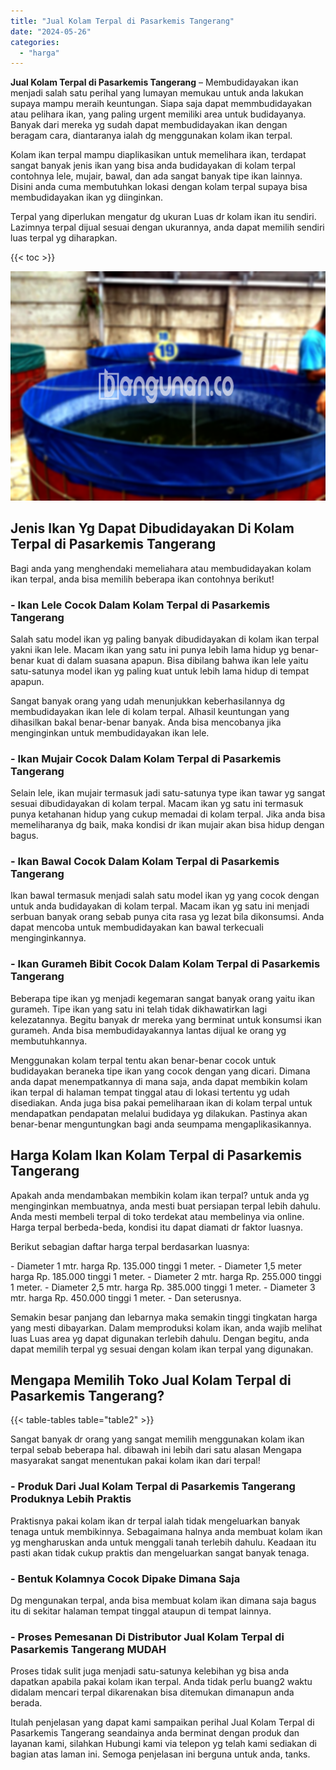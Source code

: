 ```yaml
---
title: "Jual Kolam Terpal di Pasarkemis Tangerang"
date: "2024-05-26"
categories: 
  - "harga"
---
```


**Jual Kolam Terpal di Pasarkemis Tangerang** – Membudidayakan ikan menjadi salah satu perihal yang lumayan memukau untuk anda lakukan supaya mampu meraih keuntungan. Siapa saja dapat memmbudidayakan atau pelihara ikan, yang paling urgent memiliki area untuk budidayanya. Banyak dari mereka yg sudah dapat membudidayakan ikan dengan beragam cara, diantaranya ialah dg menggunakan kolam ikan terpal.

Kolam ikan terpal mampu diaplikasikan untuk memelihara ikan, terdapat sangat banyak jenis ikan yang bisa anda budidayakan di kolam terpal contohnya lele, mujair, bawal, dan ada sangat banyak tipe ikan lainnya. Disini anda cuma membutuhkan lokasi dengan kolam terpal supaya bisa membudidayakan ikan yg diinginkan.

Terpal yang diperlukan mengatur dg ukuran Luas dr kolam ikan itu sendiri. Lazimnya terpal dijual sesuai dengan ukurannya, anda dapat memilih sendiri luas terpal yg diharapkan.

{{< toc >}}

![Jual Kolam Terpal di Pasarkemis Tangerang](/images/jual-kolam-terpal-31.png)

## Jenis Ikan Yg Dapat Dibudidayakan Di Kolam Terpal di Pasarkemis Tangerang

Bagi anda yang menghendaki memeliahara atau membudidayakan kolam ikan terpal, anda bisa memilih beberapa ikan contohnya berikut!

### \- Ikan Lele Cocok Dalam Kolam Terpal di Pasarkemis Tangerang

Salah satu model ikan yg paling banyak dibudidayakan di kolam ikan terpal yakni ikan lele. Macam ikan yang satu ini punya lebih lama hidup yg benar-benar kuat di dalam suasana apapun. Bisa dibilang bahwa ikan lele yaitu satu-satunya model ikan yg paling kuat untuk lebih lama hidup di tempat apapun.

Sangat banyak orang yang udah menunjukkan keberhasilannya dg membudidayakan ikan lele di kolam terpal. Alhasil keuntungan yang dihasilkan bakal benar-benar banyak. Anda bisa mencobanya jika menginginkan untuk membudidayakan ikan lele.

### \- Ikan Mujair Cocok Dalam Kolam Terpal di Pasarkemis Tangerang

Selain lele, ikan mujair termasuk jadi satu-satunya type ikan tawar yg sangat sesuai dibudidayakan di kolam terpal. Macam ikan yg satu ini termasuk punya ketahanan hidup yang cukup memadai di kolam terpal. Jika anda bisa memeliharanya dg baik, maka kondisi dr ikan mujair akan bisa hidup dengan bagus.

### \- Ikan Bawal Cocok Dalam Kolam Terpal di Pasarkemis Tangerang

Ikan bawal termasuk menjadi salah satu model ikan yg yang cocok dengan untuk anda budidayakan di kolam terpal. Macam ikan yg satu ini menjadi serbuan banyak orang sebab punya cita rasa yg lezat bila dikonsumsi. Anda dapat mencoba untuk membudidayakan kan bawal terkecuali menginginkannya.

### \- Ikan Gurameh Bibit Cocok Dalam Kolam Terpal di Pasarkemis Tangerang

Beberapa tipe ikan yg menjadi kegemaran sangat banyak orang yaitu ikan gurameh. Tipe ikan yang satu ini telah tidak dikhawatirkan lagi kelezatannya. Begitu banyak dr mereka yang berminat untuk konsumsi ikan gurameh. Anda bisa membudidayakannya lantas dijual ke orang yg membutuhkannya.

Menggunakan kolam terpal tentu akan benar-benar cocok untuk budidayakan beraneka tipe ikan yang cocok dengan yang dicari. Dimana anda dapat menempatkannya di mana saja, anda dapat membikin kolam ikan terpal di halaman tempat tinggal atau di lokasi tertentu yg udah disediakan. Anda juga bisa pakai pemeliharaan ikan di kolam terpal untuk mendapatkan pendapatan melalui budidaya yg dilakukan. Pastinya akan benar-benar menguntungkan bagi anda seumpama mengaplikasikannya.

## Harga Kolam Ikan Kolam Terpal di Pasarkemis Tangerang

Apakah anda mendambakan membikin kolam ikan terpal? untuk anda yg menginginkan membuatnya, anda mesti buat persiapan terpal lebih dahulu. Anda mesti membeli terpal di toko terdekat atau membelinya via online. Harga terpal berbeda-beda, kondisi itu dapat diamati dr faktor luasnya.

Berikut sebagian daftar harga terpal berdasarkan luasnya:

\- Diameter 1 mtr. harga Rp. 135.000 tinggi 1 meter. - Diameter 1,5 meter harga Rp. 185.000 tinggi 1 meter. - Diameter 2 mtr. harga Rp. 255.000 tinggi 1 meter. - Diameter 2,5 mtr. harga Rp. 385.000 tinggi 1 meter. - Diameter 3 mtr. harga Rp. 450.000 tinggi 1 meter. - Dan seterusnya.

Semakin besar panjang dan lebarnya maka semakin tinggi tingkatan harga yang mesti dibayarkan. Dalam memproduksi kolam ikan, anda wajib melihat luas Luas area yg dapat digunakan terlebih dahulu. Dengan begitu, anda dapat memilih terpal yg sesuai dengan kolam ikan terpal yang digunakan.

## Mengapa Memilih Toko Jual Kolam Terpal di Pasarkemis Tangerang?

{{< table-tables table="table2" >}}

Sangat banyak dr orang yang sangat memilih menggunakan kolam ikan terpal sebab beberapa hal. dibawah ini lebih dari satu alasan Mengapa masyarakat sangat menentukan pakai kolam ikan dari terpal!

### \- Produk Dari Jual Kolam Terpal di Pasarkemis Tangerang Produknya Lebih Praktis

Praktisnya pakai kolam ikan dr terpal ialah tidak mengeluarkan banyak tenaga untuk membikinnya. Sebagaimana halnya anda membuat kolam ikan yg mengharuskan anda untuk menggali tanah terlebih dahulu. Keadaan itu pasti akan tidak cukup praktis dan mengeluarkan sangat banyak tenaga.

### \- Bentuk Kolamnya Cocok Dipake Dimana Saja

Dg mengunakan terpal, anda bisa membuat kolam ikan dimana saja bagus itu di sekitar halaman tempat tinggal ataupun di tempat lainnya.

### \- Proses Pemesanan Di Distributor Jual Kolam Terpal di Pasarkemis Tangerang MUDAH

Proses tidak sulit juga menjadi satu-satunya kelebihan yg bisa anda dapatkan apabila pakai kolam ikan terpal. Anda tidak perlu buang2 waktu didalam mencari terpal dikarenakan bisa ditemukan dimanapun anda berada.

Itulah penjelasan yang dapat kami sampaikan perihal Jual Kolam Terpal di Pasarkemis Tangerang seandainya anda berminat dengan produk dan layanan kami, silahkan Hubungi kami via telepon yg telah kami sediakan di bagian atas laman ini. Semoga penjelasan ini berguna untuk anda, tanks.
